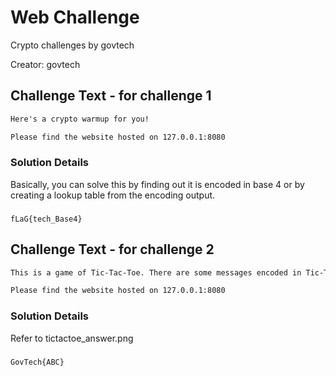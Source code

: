 # Web Challenge
Crypto challenges by govtech

Creator: govtech

## Challenge Text - for challenge 1

```html
Here's a crypto warmup for you!

Please find the website hosted on 127.0.0.1:8080
```


### Solution Details

Basically, you can solve this by finding out it is encoded in base 4 or by creating a lookup table from the encoding output.

###

`fLaG{tech_Base4}`

## Challenge Text - for challenge 2

```html
This is a game of Tic-Tac-Toe. There are some messages encoded in Tic-Tac-Toe format. Please help us to decipher it! There are several known mapping of Tic-Tac-Toe to ASCII characters and some clues on the site.

Please find the website hosted on 127.0.0.1:8080
```

### Solution Details

Refer to tictactoe_answer.png

###

`GovTech{ABC}`
